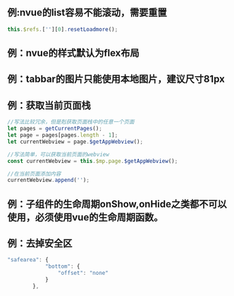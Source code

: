 ## 例:nvue的list容易不能滚动，需要重置

```js
this.$refs.[''][0].resetLoadmore();
```

## 例：nvue的样式默认为flex布局

## 例：tabbar的图片只能使用本地图片，建议尺寸81px

## 例：获取当前页面栈

```js
//写法比较冗余，但是剋获取页面栈中的任意一个页面
let pages = getCurrentPages();
let page = pages[pages.length - 1];
let currentWebview = page.$getAppWebview();

//写法简单，可以获取当前页面的webview
const currentWebview = this.$mp.page.$getAppWebview();

//在当前页面添加内容
currentWebview.append('');
```

## 例：子组件的生命周期onShow,onHide之类都不可以使用，必须使用vue的生命周期函数。

## 例：去掉安全区

```js
"safearea": {
		    "bottom": {
		        "offset": "none"
		    }
		},
```